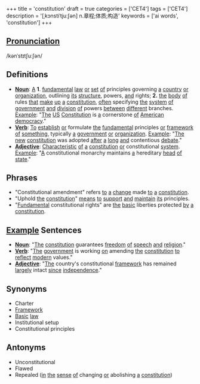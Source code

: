 +++
title = 'constitution'
draft = true
categories = ['CET4']
tags = ['CET4']
description = '[ˌkɔnstiˈtjuː∫ən] n.章程;体质;构造'
keywords = ['ai words', 'constitution']
+++

## [Pronunciation](/post/pronunciation/)
/kənˈstɪtʃuːʃən/

## Definitions
- **[Noun](/post/noun/)**: [A](/post/a/) **1**. [fundamental](/post/fundamental/) [law](/post/law/) [or](/post/or/) [set](/post/set/) [of](/post/of/) principles governing [a](/post/a/) [country](/post/country/) [or](/post/or/) [organization](/post/organization/), outlining [its](/post/its/) [structure](/post/structure/), powers, [and](/post/and/) rights; **2.** [the](/post/the/) [body](/post/body/) [of](/post/of/) rules [that](/post/that/) [make](/post/make/) [up](/post/up/) [a](/post/a/) [constitution](/post/constitution/), [often](/post/often/) specifying [the](/post/the/) [system](/post/system/) [of](/post/of/) [government](/post/government/) [and](/post/and/) [division](/post/division/) [of](/post/of/) powers [between](/post/between/) [different](/post/different/) branches. [Example](/post/example/): "[The](/post/the/) [US](/post/us/) [Constitution](/post/constitution/) is [a](/post/a/) cornerstone [of](/post/of/) [American](/post/american/) [democracy](/post/democracy/)."
- **[Verb](/post/verb/)**: [To](/post/to/) [establish](/post/establish/) [or](/post/or/) formulate [the](/post/the/) [fundamental](/post/fundamental/) principles [or](/post/or/) [framework](/post/framework/) [of](/post/of/) [something](/post/something/), typically [a](/post/a/) [government](/post/government/) [or](/post/or/) [organization](/post/organization/). [Example](/post/example/): "[The](/post/the/) [new](/post/new/) [constitution](/post/constitution/) was adopted [after](/post/after/) [a](/post/a/) [long](/post/long/) [and](/post/and/) contentious [debate](/post/debate/)."
- **[Adjective](/post/adjective/)**: [Characteristic](/post/characteristic/) [of](/post/of/) [a](/post/a/) [constitution](/post/constitution/) [or](/post/or/) constitutional [system](/post/system/). [Example](/post/example/): "[A](/post/a/) constitutional monarchy maintains [a](/post/a/) hereditary [head](/post/head/) [of](/post/of/) [state](/post/state/)."

## Phrases
- "Constitutional amendment" refers [to](/post/to/) [a](/post/a/) [change](/post/change/) made [to](/post/to/) [a](/post/a/) [constitution](/post/constitution/).
- "Uphold [the](/post/the/) [constitution](/post/constitution/)" [means](/post/means/) [to](/post/to/) [support](/post/support/) [and](/post/and/) [maintain](/post/maintain/) [its](/post/its/) principles.
- "[Fundamental](/post/fundamental/) constitutional rights" are [the](/post/the/) [basic](/post/basic/) liberties protected [by](/post/by/) [a](/post/a/) [constitution](/post/constitution/).

## [Example](/post/example/) Sentences
- **[Noun](/post/noun/)**: "[The](/post/the/) [constitution](/post/constitution/) guarantees [freedom](/post/freedom/) [of](/post/of/) [speech](/post/speech/) [and](/post/and/) [religion](/post/religion/)."
- **[Verb](/post/verb/)**: "[The](/post/the/) [government](/post/government/) is working [on](/post/on/) amending [the](/post/the/) [constitution](/post/constitution/) [to](/post/to/) [reflect](/post/reflect/) [modern](/post/modern/) values."
- **[Adjective](/post/adjective/)**: "[The](/post/the/) country's constitutional [framework](/post/framework/) has remained [largely](/post/largely/) intact [since](/post/since/) [independence](/post/independence/)."

## Synonyms
- Charter
- [Framework](/post/framework/)
- [Basic](/post/basic/) [law](/post/law/)
- Institutional setup
- Constitutional principles

## Antonyms
- Unconstitutional
- Flawed
- Repealed ([in](/post/in/) [the](/post/the/) [sense](/post/sense/) [of](/post/of/) changing [or](/post/or/) abolishing [a](/post/a/) [constitution](/post/constitution/))
